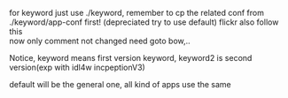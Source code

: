 for keyword just use ./keyword, remember to cp the related conf from ./keyword/app-conf first! (depreciated try to use default)
flickr also follow this   
now only comment not changed need goto bow,..  

Notice, keyword means first version keyword, keyword2 is second version(exp with idl4w incpeptionV3)

default will be the general one, all kind of apps use the same 
